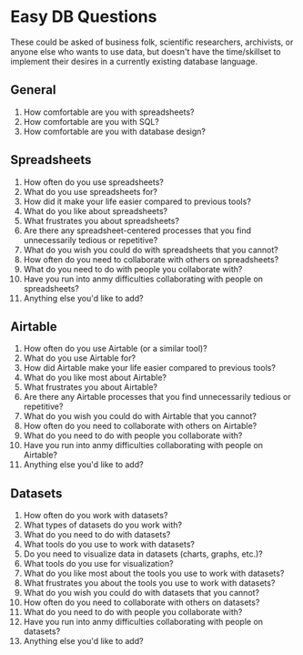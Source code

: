 # Easy DB Questions

These could be asked of business folk, scientific researchers, archivists, or anyone else who wants to use data, but doesn't have the time/skillset to implement their desires in a currently existing database language.

## General
1. How comfortable are you with spreadsheets?
1. How comfortable are you with SQL?
1. How comfortable are you with database design?

## Spreadsheets
1. How often do you use spreadsheets?
1. What do you use spreadsheets for?
1. How did it make your life easier compared to previous tools?
1. What do you like about spreadsheets?
1. What frustrates you about spreadsheets?
1. Are there any spreadsheet-centered processes that you find unnecessarily tedious or repetitive?
1. What do you wish you could do with spreadsheets that you cannot?
1. How often do you need to collaborate with others on spreadsheets?
1. What do you need to do with people you collaborate with?
1. Have you run into anmy difficulties collaborating with people on spreadsheets?
1. Anything else you'd like to add?

## Airtable
1. How often do you use Airtable (or a similar tool)?
1. What do you use Airtable for?
1. How did Airtable make your life easier compared to previous tools?
1. What do you like most about Airtable?
1. What frustrates you about Airtable?
1. Are there any Airtable processes that you find unnecessarily tedious or repetitive?
1. What do you wish you could do with Airtable that you cannot?
1. How often do you need to collaborate with others on Airtable?
1. What do you need to do with people you collaborate with?
1. Have you run into anmy difficulties collaborating with people on Airtable?
1. Anything else you'd like to add?

## Datasets
1. How often do you work with datasets?
1. What types of datasets do you work with?
1. What do you need to do with datasets?
1. What tools do you use to work with datasets?
1. Do you need to visualize data in datasets (charts, graphs, etc.)?
1. What tools do you use for visualization?
1. What do you like most about the tools you use to work with datasets?
1. What frustrates you about the tools you use to work with datasets?
1. What do you wish you could do with datasets that you cannot?
1. How often do you need to collaborate with others on datasets?
1. What do you need to do with people you collaborate with?
1. Have you run into anmy difficulties collaborating with people on datasets?
1. Anything else you'd like to add?
